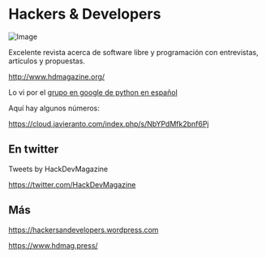 # Hackers & Developers

![Image](assets/magazine-806073_1280.jpg)


Excelente revista acerca de software libre y programación con entrevistas, artículos y propuestas.

http://www.hdmagazine.org/

Lo vi por el [grupo en google de python en español](https://groups.google.com/g/pythonhispano)

Aquí hay algunos números: 

https://cloud.javieranto.com/index.php/s/NbYPdMfk2bnf6Pj

## En twitter

Tweets by HackDevMagazine 

https://twitter.com/HackDevMagazine

## Más

https://hackersandevelopers.wordpress.com

https://www.hdmag.press/